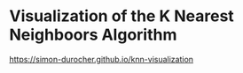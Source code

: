 # Visualization of the K Nearest Neighboors Algorithm

https://simon-durocher.github.io/knn-visualization